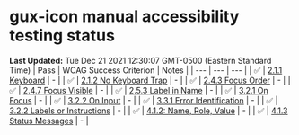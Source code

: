 # gux-icon manual accessibility testing status
**Last Updated:** Tue Dec 21 2021 12:30:07 GMT-0500 (Eastern Standard Time)
| Pass | WCAG Success Criterion | Notes |
| --- | --- | --- |
| ✅ | [2.1.1 Keyboard](https://www.w3.org/WAI/WCAG21/Understanding/keyboard.html) | - |
| ✅ | [2.1.2 No Keyboard Trap](https://www.w3.org/WAI/WCAG21/Understanding/no-keyboard-trap.html) | - |
| ✅ | [2.4.3 Focus Order](https://www.w3.org/WAI/WCAG21/Understanding/focus-order.html) | - |
| ✅ | [2.4.7 Focus Visible](https://www.w3.org/WAI/WCAG21/Understanding/focus-visible.html) | - |
| ✅ | [2.5.3 Label in Name](https://www.w3.org/WAI/WCAG21/Understanding/label-in-name.html#dfn-name) | - |
| ✅ | [3.2.1 On Focus](https://www.w3.org/WAI/WCAG21/Understanding/on-focus.html) | - |
| ✅ | [3.2.2 On Input](https://www.w3.org/WAI/WCAG21/Understanding/on-input.html) | - |
| ✅ | [3.3.1 Error Identification](https://www.w3.org/WAI/WCAG21/Understanding/error-identification.html) | - |
| ✅ | [3.2.2 Labels or Instructions](https://www.w3.org/WAI/WCAG21/Understanding/labels-or-instructions.html) | - |
| ✅ | [4.1.2: Name, Role, Value](https://www.w3.org/WAI/WCAG21/Understanding/name-role-value.html) | - |
| ✅ | [4.1.3 Status Messages](https://www.w3.org/WAI/WCAG21/Understanding/status-messages.html) | - |